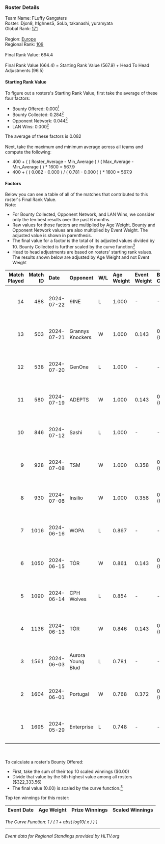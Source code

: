 ### Roster Details<br />
Team Name: FLuffy Gangsters<br />
Roster: Djon8, h1ghnesS, SoLb, takanashi, yuramyata<br />
Global Rank: [171](../standings_global.md)<br />
<br />
Region: [Europe]( ../standings_europe.md)<br />
Regional Rank: [109]( ../standings_europe.md)<br />
<br />
Final Rank Value:  664.4<br />
<br />
Final Rank Value (664.4) = Starting Rank Value (567.9) + Head To Head Adjustments (96.5)<br />

#### Starting Rank Value<br />
To figure out a rosters's Starting Rank Value, first take the average of these four factors:<br />
- Bounty Offered: 0.000[<sup>1</sup>](#table2)
- Bounty Collected: 0.284[<sup>2</sup>](#table1)
- Opponent Network: 0.044[<sup>2</sup>](#table1)
- LAN Wins: 0.000[<sup>2</sup>](#table1)

The average of these factors is 0.082<br />
<br />
Next, take the maximum and minimum average across all teams and compute the following:<br />
- 400 + ( ( Roster_Average - Min_Average ) / ( Max_Average - Min_Average ) ) * 1600 = 567.9
- 400 + ( ( 0.082 - 0.000 ) / ( 0.781 - 0.000 ) ) * 1600 = 567.9


#### Factors<br />
Below you can see a table of all of the matches that contributed to this roster's Final Rank Value.<br />
Note:<br />

- For Bounty Collected, Opponent Network, and LAN Wins, we consider only the ten best results over the past 6 months.
- Raw values for those factors are multiplied by Age Weight. Bounty and Opponent Network values are also multiplied by Event Weight. The adjusted value is shown in parenthesis.
- The final value for a factor is the total of its adjusted values divided by 10. Bounty Collected is further scaled by the curve function[<sup>3</sup>](#curveFunction)
- Head to head adjustments are based on rosters' starting rank values. The results shown below are adjusted by Age Weight and not Event Weight
<span id="table1"></span><br />


| Match Played | Match ID | Date       | Opponent          | W/L | Age Weight | Event Weight | Bounty Collected | Opponent Network | LAN Wins  | H2H Adj. | Roster                                      |
| -: | -: | :- | :- | :- | :- | :- | :- | :- | :- | -: | :- |
|           14 |      488 | 2024-07-22 | 9INE              | L   | 1.000      | -            | -                | -                | -         |    -5.14 | Djon8, h1ghnesS, SoLb, takanashi, yuramyata |
|           13 |      503 | 2024-07-21 | Grannys Knockers  | W   | 1.000      | 0.143        | 0.004 (0.001)    | 0.130 (0.019)    | 0 (0.000) |    20.67 | Djon8, h1ghnesS, SoLb, takanashi, yuramyata |
|           12 |      538 | 2024-07-20 | GenOne            | L   | 1.000      | -            | -                | -                | -         |   -21.50 | Djon8, h1ghnesS, SoLb, takanashi, yuramyata |
|           11 |      580 | 2024-07-19 | ADEPTS            | W   | 1.000      | 0.143        | 0.002 (0.000)    | 0.027 (0.004)    | 0 (0.000) |    14.58 | Djon8, h1ghnesS, SoLb, takanashi, yuramyata |
|           10 |      846 | 2024-07-12 | Sashi             | L   | 1.000      | -            | -                | -                | -         |    -1.44 | Djon8, h1ghnesS, SoLb, takanashi, yuramyata |
|            9 |      928 | 2024-07-08 | TSM               | W   | 1.000      | 0.358        | 0.040 (0.014)    | 0.435 (0.156)    | 0 (0.000) |    27.56 | Djon8, h1ghnesS, SoLb, takanashi, yuramyata |
|            8 |      930 | 2024-07-08 | Insilio           | W   | 1.000      | 0.358        | 0.023 (0.008)    | 0.559 (0.200)    | 0 (0.000) |    27.77 | Djon8, h1ghnesS, SoLb, takanashi, yuramyata |
|            7 |     1016 | 2024-06-16 | WOPA              | L   | 0.867      | -            | -                | -                | -         |   -12.91 | Djon8, h1ghnesS, SoLb, takanashi, yuramyata |
|            6 |     1050 | 2024-06-15 | TÓR               | W   | 0.861      | 0.143        | 0.024 (0.003)    | 0.116 (0.014)    | 0 (0.000) |    22.66 | Djon8, h1ghnesS, SoLb, takanashi, yuramyata |
|            5 |     1090 | 2024-06-14 | CPH Wolves        | L   | 0.854      | -            | -                | -                | -         |    -6.49 | Djon8, h1ghnesS, SoLb, takanashi, yuramyata |
|            4 |     1136 | 2024-06-13 | TÓR               | W   | 0.846      | 0.143        | 0.024 (0.003)    | 0.116 (0.014)    | 0 (0.000) |    22.96 | Djon8, h1ghnesS, SoLb, takanashi, yuramyata |
|            3 |     1561 | 2024-06-03 | Aurora Young Blud | L   | 0.781      | -            | -                | -                | -         |    -4.82 | Djon8, h1ghnesS, SoLb, takanashi, yuramyata |
|            2 |     1604 | 2024-06-01 | Portugal          | W   | 0.768      | 0.372        | 0.003 (0.001)    | 0.119 (0.034)    | 0 (0.000) |    15.47 | Djon8, h1ghnesS, SoLb, takanashi, yuramyata |
|            1 |     1695 | 2024-05-29 | Enterprise        | L   | 0.748      | -            | -                | -                | -         |    -2.88 | Djon8, h1ghnesS, SoLb, takanashi, yuramyata |

<br />
<span id="table2"></span><br />
To calculate a roster's Bounty Offered:<br />

- First, take the sum of their top 10 scaled winnings ($0.00)
- Divide that value by the 5th highest value among all rosters ($322,333.56)
- The final value (0.00) is scaled by the curve function.[<sup>3</sup>](#curveFunction)

Top ten winnings for this roster:<br />

| Event Date | Age Weight | Prize Winnings | Scaled Winnings |
| :- | -: | :- | :- |


<span id="curveFunction"></span>_The Curve Function: 1 / ( 1 + abs( log10( x ) ) )_<br />

---
_Event data for Regional Standings provided by HLTV.org_<br />

